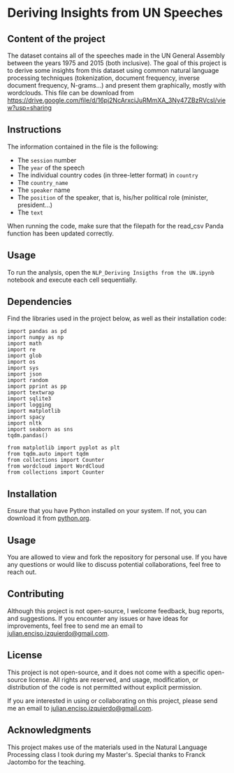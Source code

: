# Deriving Insights from UN Speeches

## Content of the project
The dataset contains all of the speeches made in the UN General Assembly between the years 1975 and 2015 (both inclusive). The goal of this project is to derive some insights from this dataset using common natural language processing techniques (tokenization, document frequency, inverse document frequency, N-grams…) and present them graphically, mostly with wordclouds. This file can be download from https://drive.google.com/file/d/16pj2NcArxciJuRMmXA_3Ny47ZBzRVcsI/view?usp=sharing

## Instructions
The information contained in the file is the following:
- The `session` number
- The `year` of the speech
- The individual country codes (in three-letter format) in `country`
- The `country_name`
- The `speaker` name
- The `position` of the speaker, that is, his/her political role (minister, president...)
- The `text`

When running the code, make sure that the filepath for the read_csv Panda function has been updated correctly.


## Usage

To run the analysis, open the `NLP_Deriving Insigths from the UN.ipynb` notebook and execute each cell sequentially.


## Dependencies

Find the libraries used in the project below, as well as their installation code:

```
import pandas as pd
import numpy as np
import math
import re
import glob
import os
import sys
import json
import random
import pprint as pp
import textwrap
import sqlite3
import logging
import matplotlib
import spacy
import nltk
import seaborn as sns
tqdm.pandas()

from matplotlib import pyplot as plt
from tqdm.auto import tqdm
from collections import Counter
from wordcloud import WordCloud
from collections import Counter
```

## Installation
Ensure that you have Python installed on your system. If not, you can download it from [python.org](https://www.python.org/downloads/).


## Usage
You are allowed to view and fork the repository for personal use. If you have any questions or would like to discuss potential collaborations, feel free to reach out.


## Contributing
Although this project is not open-source, I welcome feedback, bug reports, and suggestions. If you encounter any issues or have ideas for improvements, feel free to send me an email to julian.enciso.izquierdo@gmail.com.


## License
This project is not open-source, and it does not come with a specific open-source license. All rights are reserved, and usage, modification, or distribution of the code is not permitted without explicit permission.

If you are interested in using or collaborating on this project, please send me an email to julian.enciso.izquierdo@gmail.com.


## Acknowledgments
This project makes use of the materials used in the Natural Language Processing class I took during my Master's. Special thanks to Franck Jaotombo for the teaching.
